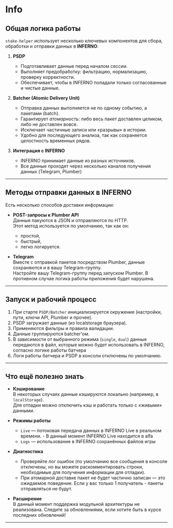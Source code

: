 # Info

## Общая логика работы

`stake-helper` использует несколько ключевых компонентов для сбора, обработки и отправки данных в **INFERNO**:

1. **PSDP**  
   - Подготавливает данные перед началом сессии.  
   - Выполняет предобработку: фильтрацию, нормализацию, проверку корректности.  
   - Обеспечивает, чтобы в INFERNO попадали только согласованные и чистые данные.  

2. **Batcher (Atomic Delivery Unit)**  
   - Отправка данных выполняется не по одному событию, а пакетами (batch).  
   - Гарантирует *атомарность*: либо весь пакет доставлен целиком, либо не доставлен вовсе.  
   - Исключает частичные записи или «разрывы» в истории.  
   - Удобно для последующего анализа, так как сохраняется целостность временных рядов.  

3. **Интеграция с INFERNO**  
   - INFERNO принимает данные из разных источников.  
   - Все данные проходят через несколько каналов получения данных (Telegram, Plumber)

---

## Методы отправки данных в INFERNO

Есть несколько способов доставки информации:

- **POST-запросы к Plumber API**  
  Данные пакуются в JSON и отправляются по HTTP.  
  Этот метод используется по умолчанию, так как он:
  - простой,
  - быстрый,
  - легко логируется.

- **Telegram**  
  Вместе с отправкой пакетов посредством Plumber, данные сохраняются и в вашу Telegram-группу.  
  Настройте вашу Telegram-группу перед запуском Plumber. В противном случае логика работы приложения будет нарушена. 

---

## Запуск и рабочий процесс

1. При старте `PSDP/Batcher` инициализируется окружение (настройки, пути, ключи API, Plumber и прочее).  
2. PSDP загружает данные (из localstorage браузера).  
3. Применяются фильтры и правила валидации.  
4. Данные группируются batcher’ом.  
5. В зависимости от выбранного режима (`single`, `dual`) данные передаются в файл, которые можно будет использовать в INFERNO, согласно логике работы батчера
6. Логи работы батчера и PSDP в консоли отключены по умолчанию. 

---

## Что ещё полезно знать

- **Кэширование**  
  В некоторых случаях данные кэшируются локально (например, в `localStorage`).  
  Для отладки можно отключить кэш и работать только с «живыми» данными.

- **Режимы работы**  
  - `Live` — потоковая передача данных в INFERNO Live в реальном времени.  - В данный момент INFERNO Live находится в alfa
  - `Logs` — использование в INFERNO сохранённых файлов игры 

- **Диагностика**  
  - Проверяйте лог ошибок (по умолчанию все сообщения в консоле отключены, но вы можете раскомментировать строки, необходимые для получения информации для отладки).  
  - При атомарной доставке пакет не будет частично записан — это ожидаемое поведение. Если у вас только 1 получатель - пакеты отправляться не будут. 

- **Расширение**  
  В данный момент поддержка модульной архитектуры не реализована. Следите за обновлениями, если хотите быть в курсе последних обновлений!

---
